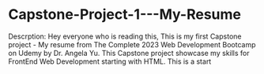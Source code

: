 # Capstone-Project-1---My-Resume

Descrption: 
Hey everyone who is reading this, This is my first Capstone project - My resume from The Complete 2023 Web Development Bootcamp on Udemy by Dr. Angela Yu. This Capstone project showcase my skills for FrontEnd Web Development starting with HTML. This is a start 
